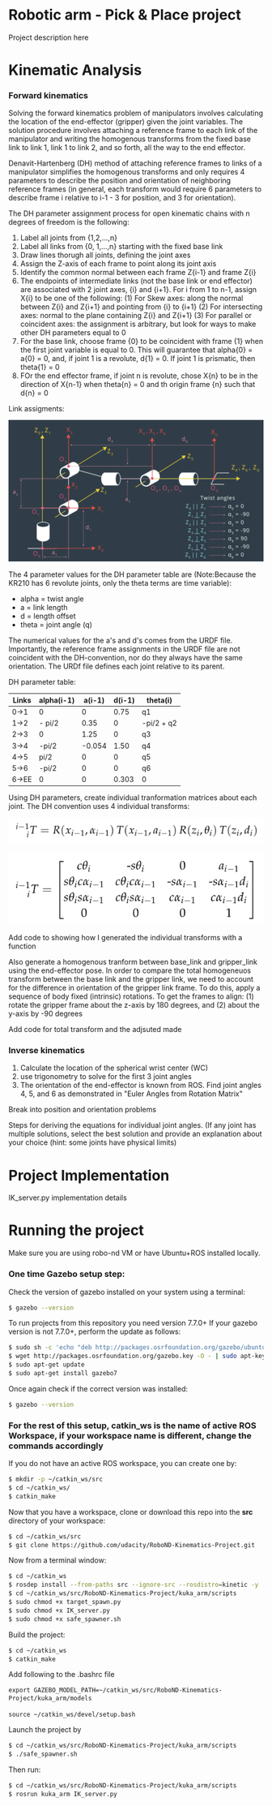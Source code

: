 # Robotic arm - Pick & Place project

Project description here

[//]: # (Image References)

[image1]: ./link_assignments.png
[image2]: ./DH_individual_transforms.png
[image3]: ./DH_individual_transforms_matrix.png

# Kinematic Analysis

### Forward kinematics

Solving the forward kinematics problem of manipulators involves calculating the location of the end-effector (gripper) given the joint variables. The solution procedure involves attaching a reference frame to each link of the manipulator and writing the homogenous transforms from the fixed base link to link 1, link 1 to link 2, and so forth, all the way to the end effector. 

Denavit-Hartenberg (DH) method of attaching reference frames to links of a manipulator simplifies the homogenous transforms and only requires 4 parameters to describe the position and orientation of neighboring reference frames (in general, each transform would require 6 parameters to describe frame i relative to i-1 - 3 for position, and 3 for orientation). 

The DH parameter assignment process for open kinematic chains with n degrees of freedom is the following:
 1. Label all joints from {1,2,...,n}
 2. Label all links from {0, 1,...,n} starting with the fixed base link
 3. Draw lines thorugh all joints, defining the joint axes
 4. Assign the Z-axis of each frame to point along its joint axis
 5. Identify the common normal between each frame Z{i-1} and frame Z{i}
 6. The endpoints of intermediate links (not the base link or end effector) are associated with 2 joint axes, {i} and {i+1}. For i from 1 to n-1, assign X{i} to be one of the following: (1) For Skew axes: along the normal between Z{i} and Z{i+1} and pointing from {i} to {i+1} (2) For intersecting axes: normal to the plane containing Z{i} and Z{i+1} (3) For parallel or coincident axes: the assignment is arbitrary, but look for ways to make other DH parameters equal to 0
 7. For the base link, choose frame {0} to be coincident with frame {1} when the first joint variable is equal to 0. This will guarantee that alpha{0} = a{0} = 0, and, if joint 1 is a revolute, d{1} = 0. If joint 1 is prismatic, then theta{1} = 0
 8. FOr the end effector frame, if joint n is revolute, chose X{n} to be in the direction of X{n-1} when theta{n} = 0 and th origin frame {n} such that d{n} = 0

Link assigments:

![Robot Arm Link Assignments][image1]

The 4 parameter values for the DH parameter table are (Note:Because the KR210 has 6 revolute joints, only the theta terms are time variable):
 - alpha = twist angle
 - a = link length
 - d = length offset
 - theta = joint angle (q)

The numerical values for the a's and d's comes from the URDF file. Importantly, the reference frame assignments in the URDF file are not coincident with the DH-convention, nor do they always have the same orientation. The URDf file defines each joint relative to its parent. 

DH parameter table:

Links | alpha(i-1) | a(i-1) | d(i-1) | theta(i)
--- | --- | --- | --- | ---
0->1 | 0 | 0 | 0.75 | q1
1->2 | - pi/2 | 0.35 | 0 | -pi/2 + q2
2->3 | 0 | 1.25 | 0 | q3
3->4 |  -pi/2 | -0.054 | 1.50 | q4
4->5 | pi/2 | 0 | 0 | q5
5->6 | -pi/2 | 0 | 0 | q6
6->EE | 0 | 0 | 0.303 | 0

Using DH parameters, create individual tranformation matrices about each joint. The DH convention uses 4 individual transforms:

![DH Individual Transforms][image2]

![DH Individual Transforms Matrix][image3]

Add code to showing how I generated the individual transforms with a function

Also generate a homogenous tranform between base_link and gripper_link using the end-effector pose. In order to compare the total homogeneuos transform between the base link and the gripper link, we need to account for the difference in orientation of the gripper link frame. To do this, apply a sequence of body fixed (intrinsic) rotations. To get the frames to align: (1) rotate the gripper frame about the z-axis by 180 degrees, and (2) about the y-axis by -90 degrees

Add code for total transform and the adjsuted made

### Inverse kinematics

 1. Calculate the location of the spherical wrist center (WC)
 2. use trigonometry to solve for the first 3 joint angles
 3. The orientation of the end-effector is known from ROS. Find joint angles 4, 5, and 6 as demonstrated in "Euler Angles from Rotation Matrix"
 
Break into position and orientation problems

Steps for deriving the equations for individual joint angles. (If any joint has multiple solutions, select the best solution and provide an explanation about your choice (hint: some joints have physical limits)

# Project Implementation

IK_server.py implementation details


# Running the project

Make sure you are using robo-nd VM or have Ubuntu+ROS installed locally.

### One time Gazebo setup step:
Check the version of gazebo installed on your system using a terminal:
```sh
$ gazebo --version
```
To run projects from this repository you need version 7.7.0+
If your gazebo version is not 7.7.0+, perform the update as follows:
```sh
$ sudo sh -c 'echo "deb http://packages.osrfoundation.org/gazebo/ubuntu-stable `lsb_release -cs` main" > /etc/apt/sources.list.d/gazebo-stable.list'
$ wget http://packages.osrfoundation.org/gazebo.key -O - | sudo apt-key add -
$ sudo apt-get update
$ sudo apt-get install gazebo7
```

Once again check if the correct version was installed:
```sh
$ gazebo --version
```
### For the rest of this setup, catkin_ws is the name of active ROS Workspace, if your workspace name is different, change the commands accordingly

If you do not have an active ROS workspace, you can create one by:
```sh
$ mkdir -p ~/catkin_ws/src
$ cd ~/catkin_ws/
$ catkin_make
```

Now that you have a workspace, clone or download this repo into the **src** directory of your workspace:
```sh
$ cd ~/catkin_ws/src
$ git clone https://github.com/udacity/RoboND-Kinematics-Project.git
```

Now from a terminal window:

```sh
$ cd ~/catkin_ws
$ rosdep install --from-paths src --ignore-src --rosdistro=kinetic -y
$ cd ~/catkin_ws/src/RoboND-Kinematics-Project/kuka_arm/scripts
$ sudo chmod +x target_spawn.py
$ sudo chmod +x IK_server.py
$ sudo chmod +x safe_spawner.sh
```
Build the project:
```sh
$ cd ~/catkin_ws
$ catkin_make
```

Add following to the .bashrc file
```
export GAZEBO_MODEL_PATH=~/catkin_ws/src/RoboND-Kinematics-Project/kuka_arm/models

source ~/catkin_ws/devel/setup.bash
```

Launch the project by
```sh
$ cd ~/catkin_ws/src/RoboND-Kinematics-Project/kuka_arm/scripts
$ ./safe_spawner.sh
```

Then run:
```sh
$ cd ~/catkin_ws/src/RoboND-Kinematics-Project/kuka_arm/scripts
$ rosrun kuka_arm IK_server.py
```
